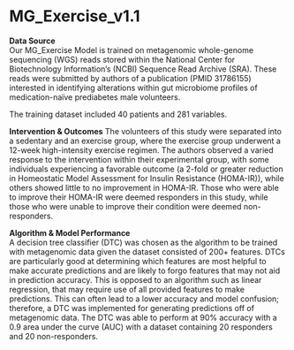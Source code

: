 # MG_Exercise_v1.1  
**Data Source**  
Our MG_Exercise Model is trained on metagenomic whole-genome sequencing (WGS) reads stored within the National Center for Biotechnology Information’s (NCBI) Sequence Read Archive (SRA). These reads were submitted by authors of a publication (PMID 31786155) interested in identifying alterations within gut microbiome profiles of medication-naïve prediabetes male volunteers. 

The training dataset included 40 patients and 281 variables.

**Intervention & Outcomes** 
The volunteers of this study were separated into a sedentary and an exercise group, where the exercise group underwent a 12-week high-intensity exercise regimen. The authors observed a varied response to the intervention within their experimental group, with some individuals experiencing a favorable outcome (a 2-fold or greater reduction in Homeostatic Model Assessment for Insulin Resistance (HOMA-IR)), while others showed little to no improvement in HOMA-IR. Those who were able to improve their HOMA-IR were deemed responders in this study, while those who were unable to improve their condition were deemed non-responders. 

**Algorithm & Model Performance**  
A decision tree classifier (DTC) was chosen as the algorithm to be trained with metagenomic data given the dataset consisted of 200+ features. DTCs are particularly good at determining which features are most helpful to make accurate predictions and are likely to forgo features that may not aid in prediction accuracy. This is opposed to an algorithm such as linear regression, that may require use of all provided features to make predictions. This can often lead to a lower accuracy and model confusion; therefore, a DTC was implemented for generating predictions off of metagenomic data. The DTC was able to perform at 90% accuracy with a 0.9 area under the curve (AUC) with a dataset containing 20 responders and 20 non-responders.
